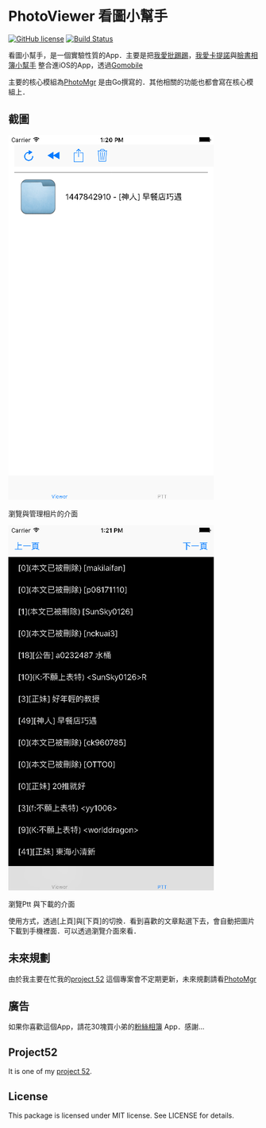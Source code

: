 PhotoViewer 看圖小幫手
======================
[![GitHub license](https://img.shields.io/badge/license-MIT-blue.svg)](https://raw.githubusercontent.com/kkdai/PhotoViewer/master/LICENSE) [![Build Status](https://travis-ci.org/kkdai/PhotoViewer.svg)](https://travis-ci.org/kkdai/PhotoViewer)


看圖小幫手，是一個實驗性質的App．主要是把[我愛批踢踢](https://github.com/kkdai/iloveptt)，[我愛卡提諾](https://github.com/kkdai/iloveck101)與[臉書相簿小幫手](https://github.com/kkdai/goFBPages) 整合進iOS的App，透過[Gomobile](https://godoc.org/golang.org/x/mobile/cmd/gomobile)

主要的核心模組為[PhotoMgr](https://github.com/kkdai/photomgr) 是由Go撰寫的．其他相關的功能也都會寫在核心模組上．

截圖
--------------

![](images/viewer.png)

瀏覽與管理相片的介面

![](images/ptt.png)

瀏覽Ptt 與下載的介面

使用方式，透過[上頁]與[下頁]的切換．看到喜歡的文章點選下去，會自動把圖片下載到手機裡面．可以透過瀏覽介面來看．


未來規劃
---------------

由於我主要在忙我的[project 52](https://github.com/kkdai/project52) 這個專案會不定期更新，未來規劃請看[PhotoMgr](https://github.com/kkdai/photomgr)


廣告
---------------

如果你喜歡這個App，請花30塊買小弟的[粉絲相簿](https://itunes.apple.com/tw/app/fen-si-xiang-bu/id839324997?l=zh&mt=8) App．感謝...


Project52
---------------

It is one of my [project 52](https://github.com/kkdai/project52).


License
---------------

This package is licensed under MIT license. See LICENSE for details.
